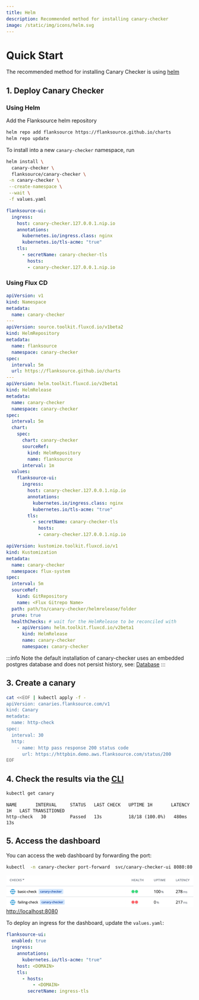 ```yaml
---
title: Helm
description: Recommended method for installing canary-checker
image: /static/img/icons/helm.svg
---
```

# Quick Start

The recommended method for installing Canary Checker is using [helm](https://helm.sh/)

## 1. Deploy Canary Checker

### Using Helm

Add the Flanksource helm repository

```bash
helm repo add flanksource https://flanksource.github.io/charts
helm repo update
```

To install into a new `canary-checker` namespace, run

```bash
helm install \
  canary-checker \
  flanksource/canary-checker \
 -n canary-checker \
 --create-namespace \
 --wait \
 -f values.yaml
```

```yaml title="values.yaml"
flanksource-ui:
  ingress:
    host: canary-checker.127.0.0.1.nip.io
    annotations:
      kubernetes.io/ingress.class: nginx
      kubernetes.io/tls-acme: "true"
    tls:
      - secretName: canary-checker-tls
        hosts:
        - canary-checker.127.0.0.1.nip.io
```

### Using Flux CD

```yaml title=helmrelease.yaml
apiVersion: v1
kind: Namespace
metadata:
  name: canary-checker
---
apiVersion: source.toolkit.fluxcd.io/v1beta2
kind: HelmRepository
metadata:
  name: flanksource
  namespace: canary-checker
spec:
  interval: 5m
  url: https://flanksource.github.io/charts
---
apiVersion: helm.toolkit.fluxcd.io/v2beta1
kind: HelmRelease
metadata:
  name: canary-checker
  namespace: canary-checker
spec:
  interval: 5m
  chart:
    spec:
      chart: canary-checker
      sourceRef:
        kind: HelmRepository
        name: flanksource
      interval: 1m
  values:
    flanksource-ui:
      ingress:
        host: canary-checker.127.0.0.1.nip.io
        annotations:
          kubernetes.io/ingress.class: nginx
          kubernetes.io/tls-acme: "true"
        tls:
          - secretName: canary-checker-tls
            hosts:
            - canary-checker.127.0.0.1.nip.io
```

```yaml title=canary-checker-kustomization.yaml
apiVersion: kustomize.toolkit.fluxcd.io/v1
kind: Kustomization
metadata:
  name: canary-checker
  namespace: flux-system
spec:
  interval: 5m
  sourceRef:
    kind: GitRepository
    name: <Flux Gitrepo Name>
  path: path/to/canary-checker/helmrelease/folder
  prune: true
  healthChecks: # wait for the HelmRelease to be reconciled with
    - apiVersion: helm.toolkit.fluxcd.io/v2beta1
      kind: HelmRelease
      name: canary-checker
      namespace: canary-checker
```

:::info
Note the default installation of canary-checker uses an embedded postgres database and does not persist history, see: [Database](database)
:::

## 3. Create a canary

```bash
cat <<EOF | kubectl apply -f -
apiVersion: canaries.flanksource.com/v1
kind: Canary
metadata:
  name: http-check
spec:
  interval: 30
  http:
    - name: http pass response 200 status code
      url: https://httpbin.demo.aws.flanksource.com/status/200
EOF
```

## 4. Check the results via the [CLI](./cli)

```bash
kubectl get canary
```

```shell-session
NAME       INTERVAL     STATUS   LAST CHECK   UPTIME 1H       LATENCY 1H   LAST TRANSITIONED
http-check   30         Passed   13s          18/18 (100.0%)   480ms        13s
```

## 5. Access the dashboard

You can access the web dashboard by forwarding the port:

```bash
kubectl  -n canary-checker port-forward  svc/canary-checker-ui 8080:80
```
![](./images/http-checks.png)
[http://localhost:8080](http://localhost:8080)


To deploy an ingress for the dashboard, update the `values.yaml`:

```yaml
flanksource-ui:
  enabled: true
  ingress:
    annotations:
      kubernetes.io/tls-acme: "true"
    host: <DOMAIN>
    tls:
      - hosts:
          - <DOMAIN>
        secretName: ingress-tls
```
